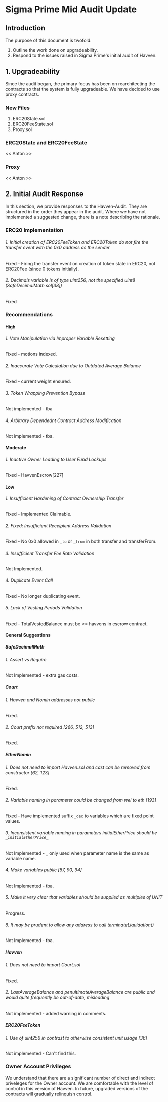 # Sigma Prime Mid Audit Update #

## Introduction ##
The purpose of this document is twofold:
1. Outline the work done on upgradeability.
2. Respond to the issues raised in Sigma Prime's initial audit of Havven.

## 1. Upgradeability ##

Since the audit began, the primary focus has been on rearchitecting the contracts so that the system is fully upgradeable. We have decided to use proxy contracts.

### New Files ###

1. ERC20State.sol
2. ERC20FeeState.sol
3. Proxy.sol

### ERC20State and ERC20FeeState ###

<< Anton >>

### Proxy ###

<< Anton >>

## 2. Initial Audit Response ##

In this section, we provide responses to the Havven-Audit. They are structured in the order they appear in the audit. Where we have not implemented a suggested change, there is a note describing the rationale.

### ERC20 Implementation ###

###### 1. Initial creation of ERC20FeeToken and ERC20Token do not fire the transfer event with the 0x0 address as the sender ######
Fixed - Firing the transfer event on creation of token state in ERC20, not ERC20Fee (since 0 tokens initially).
###### 2. Decimals variable is of type uint256, not the specified uint8 (SafeDecimalMath.sol[38]) ######
Fixed

### Recommendations ###

#### High ####

###### 1. Vote Manipulation via Improper Variable Resetting ######
Fixed - motions indexed.
###### 2. Inaccurate Vote Calculation due to Outdated Average Balance ######
Fixed - current weight ensured.
###### 3. Token Wrapping Prevention Bypass ######
Not implemented - tba
###### 4. Arbitrary Dependednt Contract Address Modification ######
Not implemented - tba.

#### Moderate ####

###### 1. Inactive Owner Leading to User Fund Lockups ######
Fixed - HavvenEscrow[227]

#### Low ####

###### 1. Insufficient Hardening of Contract Ownership Transfer ######
Fixed - Implemented Claimable.
###### 2. Fixed: Insufficient Receipient Address Validation ######
Fixed - No 0x0 allowed in `_to` or `_from` in both transfer and transferFrom.
###### 3. Insufficient Transfer Fee Rate Validation ######
Not Implemented.
###### 4. Duplicate Event Call ######
Fixed - No longer duplicating event.
###### 5. Lack of Vesting Periods Validation ######
Fixed - TotalVestedBalance must be <= havvens in escrow contract.

#### General Suggestions ####

##### SafeDecimalMath #####

###### 1. Assert vs Require ######
Not Implemented - extra gas costs.

##### Court #####

###### 1. Havven and Nomin addresses not public ######
Fixed.
###### 2. Court prefix not required [266, 512, 513] ######
Fixed.

##### EtherNomin #####

###### 1. Does not need to import Havven.sol and cast can be removed from constructor [62, 123] ######
Fixed.
###### 2. Variable naming in parameter could be changed from wei to eth [193] ######
Fixed - Have implemented suffix `_dec` to variables which are fixed point values.
###### 3. Inconsistent variable naming in parameters initialEtherPrice should be `_initialEtherPrice_` ######
Not Implemented - `_` only used when parameter name is the same as variable name.
###### 4. Make variables public [87, 90, 94] ######
Not Implemented - tba.
###### 5. Make it very clear that variables should be supplied as multiples of UNIT ######
Progress.
###### 6. It may be prudent to allow any address to call terminateLiquidation() ######
Not Implemented - tba.

##### Havven #####

###### 1. Does not need to import Court.sol ######
Fixed.
###### 2. LastAverageBalance and penultimateAverageBalance are public and would quite frequently be out-of-date, misleading ######
Not implemented - added warning in comments.

##### ERC20FeeToken #####

###### 1. Use of uint256 in contrast to otherwise consistent unit usage [36] ######
Not implemented - Can't find this.

### Owner Account Privileges ###

We understand that there are a significant number of direct and indirect priveleges for the Owner account. We are comfortable with the level of control in this version of Havven. In future, upgraded versions of the contracts will gradually relinquish control.